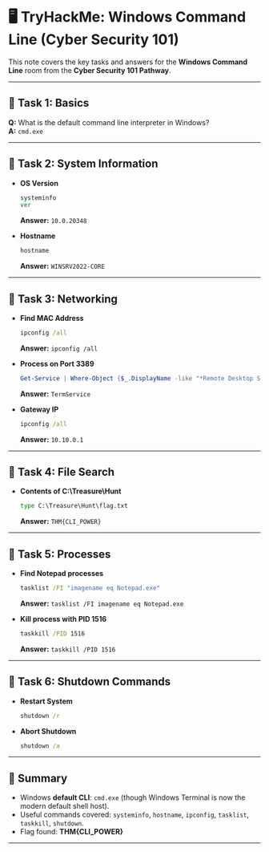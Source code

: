 # 🖥️ TryHackMe: Windows Command Line (Cyber Security 101)

This note covers the key tasks and answers for the **Windows Command Line** room from the **Cyber Security 101 Pathway**.

---

## 🔹 Task 1: Basics
**Q:** What is the default command line interpreter in Windows?  
**A:** `cmd.exe`

---

## 🔹 Task 2: System Information
- **OS Version**
  ```cmd
  systeminfo
  ver
  ```
  **Answer:** `10.0.20348`  

- **Hostname**
  ```cmd
  hostname
  ```
  **Answer:** `WINSRV2022-CORE`  

---

## 🔹 Task 3: Networking
- **Find MAC Address**
  ```cmd
  ipconfig /all
  ```
  **Answer:** `ipconfig /all`  

- **Process on Port 3389**
  ```powershell
  Get-Service | Where-Object {$_.DisplayName -like "*Remote Desktop Services*"}
  ```
  **Answer:** `TermService`  

- **Gateway IP**
  ```cmd
  ipconfig /all
  ```
  **Answer:** `10.10.0.1`

---

## 🔹 Task 4: File Search
- **Contents of C:\Treasure\Hunt**
  ```cmd
  type C:\Treasure\Hunt\flag.txt
  ```
  **Answer:** `THM{CLI_POWER}`  

---

## 🔹 Task 5: Processes
- **Find Notepad processes**
  ```cmd
  tasklist /FI "imagename eq Notepad.exe"
  ```
  **Answer:** `tasklist /FI imagename eq Notepad.exe`  

- **Kill process with PID 1516**
  ```cmd
  taskkill /PID 1516
  ```
  **Answer:** `taskkill /PID 1516`

---

## 🔹 Task 6: Shutdown Commands
- **Restart System**
  ```cmd
  shutdown /r
  ```
- **Abort Shutdown**
  ```cmd
  shutdown /a
  ```

---

## 📌 Summary
- Windows **default CLI**: `cmd.exe` (though Windows Terminal is now the modern default shell host).  
- Useful commands covered: `systeminfo`, `hostname`, `ipconfig`, `tasklist`, `taskkill`, `shutdown`.  
- Flag found: **THM{CLI_POWER}**

---
